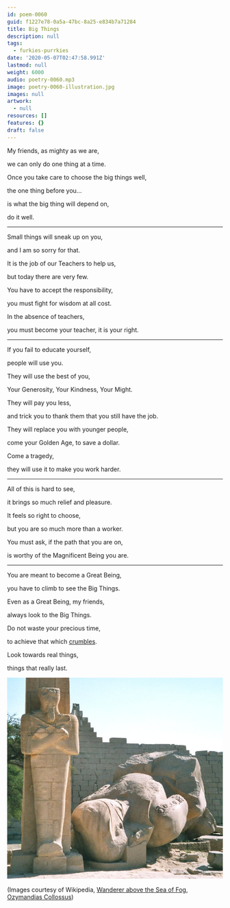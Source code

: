 ```yaml
---
id: poem-0060
guid: f1227e78-0a5a-47bc-8a25-e834b7a71284
title: Big Things
description: null
tags:
  - furkies-purrkies
date: '2020-05-07T02:47:58.991Z'
lastmod: null
weight: 6000
audio: poetry-0060.mp3
image: poetry-0060-illustration.jpg
images: null
artwork:
  - null
resources: []
features: {}
draft: false
---
```


My friends, as mighty as we are,

we can only do one thing at a time.

Once you take care to choose the big things well,

the one thing before you...

is what the big thing will depend on,

do it well.

---

Small things will sneak up on you,

and I am so sorry for that.

It is the job of our Teachers to help us,

but today there are very few.

You have to accept the responsibility,

you must fight for wisdom at all cost.

In the absence of teachers,

you must become your teacher, it is your right.

---

If you fail to educate yourself,

people will use you.

They will use the best of you,

Your Generosity, Your Kindness, Your Might.

They will pay you less,

and trick you to thank them that you still have the job.

They will replace you with younger people,

come your Golden Age, to save a dollar.

Come a tragedy,

they will use it to make you work harder.

---

All of this is hard to see,

it brings so much relief and pleasure.

It feels so right to choose,

but you are so much more than a worker.

You must ask, if the path that you are on,

is worthy of the Magnificent Being you are.

---

You are meant to become a Great Being,

you have to climb to see the Big Things.

Even as a Great Being, my friends,

always look to the Big Things.

Do not waste your precious time,

to achieve that which [crumbles](https://en.wikipedia.org/wiki/Ozymandias).

Look towards real things,

things that really last.

![Ozymandias](files/poetry-0060-ozymandias.jpg)

(Images courtesy of Wikipedia, [Wanderer above the Sea of Fog](https://en.wikipedia.org/wiki/Wanderer_above_the_Sea_of_Fog), [Ozymandias Collossus](https://en.wikipedia.org/wiki/Ramesseum))
